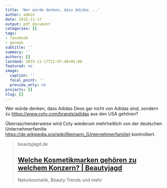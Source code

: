 ```yaml
---
title: 'Wer würde denken, dass Adidas ...'
author: admin
date: 2015-11-17
output: pdf_document
categories: []
tags:
- facebook
- german
subtitle: ''
summary: ''
authors: []
lastmod: 2015-11-17T21:07:48+01:00
featured: no
image:
  caption: ''
  focal_point: ''
  preview_only: no
projects: []
slug: []
---
```

Wer würde denken, dass Adidas Deos gar nicht von Adidas sind, sondern zu https://www.coty.com/brands/adidas aus den USA gehören?

Überraschenderweise wird Coty wiederum mehrheitlich von der deutschen Unternehmerfamilie https://de.wikipedia.org/wiki/Reimann_(Unternehmerfamilie) kontrolliert.
> beautyjagd.de
> ## [Welche Kosmetikmarken gehören zu welchem Konzern? | Beautyjagd](http://beautyjagd.de/2012/06/03/welche-kosmetikmarken-gehoren-zu-welchem-konzern/)
>
>Naturkosmetik, Beauty Trends und mehr

